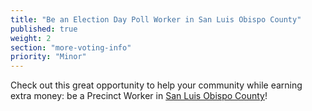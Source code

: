 ```yaml
---
title: "Be an Election Day Poll Worker in San Luis Obispo County"
published: true
weight: 2
section: "more-voting-info"
priority: "Minor"
---
```


Check out this great opportunity to help your community while earning extra money: be a Precinct Worker in [San Luis Obispo County](https://www.slocounty.ca.gov/Departments/Clerk-Recorder/All-Services/Precinct-Workers/Precinct-Worker-Programs.aspx)!  
